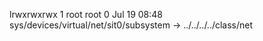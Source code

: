 lrwxrwxrwx 1 root root 0 Jul 19 08:48 sys/devices/virtual/net/sit0/subsystem -> ../../../../class/net
